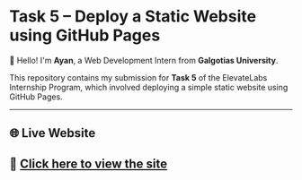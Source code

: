 # Task 5 – Deploy a Static Website using GitHub Pages

👋 Hello! I'm **Ayan**, a Web Development Intern from **Galgotias University**.

This repository contains my submission for **Task 5** of the ElevateLabs Internship Program, which involved deploying a simple static website using GitHub Pages.

---

## 🌐 Live Website

🔗 [Click here to view the site](https://who-mohdayan.github.io/ElevateLabs_Task_5/)
---
